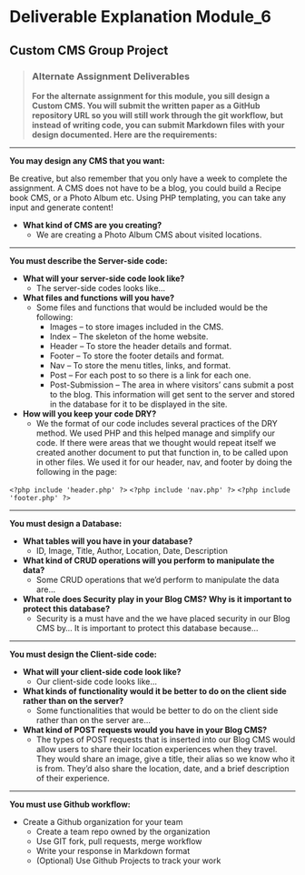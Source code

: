 # Deliverable Explanation Module_6
## Custom CMS Group Project

>   ### Alternate Assignment Deliverables
> **For the alternate assignment for this module, you sill design a Custom CMS. You will submit the written paper as a GitHub repository URL so you will still work through the git workflow, but instead of writing code, you can submit Markdown files with your design documented. Here are the requirements:**

---

**You may design any CMS that you want:**

Be creative, but also remember that you only have a week to complete the assignment. A CMS does not have to be a blog, you could build a Recipe book CMS, or a Photo Album etc. Using PHP templating, you can take any input and generate content!
- **What kind of CMS are you creating?**
  - We are creating a Photo Album CMS about visited locations.

---

**You must describe the Server-side code:**
- **What will your server-side code look like?**
  - The server-side codes looks like… 
- **What files and functions will you have?**
  - Some files and functions that would be included would be the following:
    - Images – to store images included in the CMS.
    - Index – The skeleton of the home website.
    - Header – To store the header details and format.
    - Footer – To store the footer details and format.
    - Nav – To store the menu titles, links, and format.
    - Post – For each post to so there is a link for each one.
    - Post-Submission – The area in where visitors’ cans submit a post to the blog. This information will get sent to the server and stored in the database for it to be displayed in the site.
- **How will you keep your code DRY?**
    - We the format of our code includes several practices of the DRY method. We used PHP and this helped manage and simplify our code. If there were areas that we thought would repeat itself we created another document to put that function in, to be called upon in other files. We used it for our header, nav, and footer by doing the following in the page:
    
`<?php include 'header.php' ?>`
`<?php include 'nav.php' ?>`
`<?php include 'footer.php' ?>`

--- 

**You must design a Database:**
- **What tables will you have in your database?**
  - ID, Image, Title, Author, Location, Date, Description
- **What kind of CRUD operations will you perform to manipulate the data?**
  - Some CRUD operations that we’d perform to manipulate the data are…
- **What role does Security play in your Blog CMS? Why is it important to protect this database?**
  - Security is a must have and the we have placed security in our Blog CMS by… It is important to protect this database because…
---

**You must design the Client-side code:**
- **What will your client-side code look like?**
  - Our client-side code looks like…
- **What kinds of functionality would it be better to do on the client side rather than on the server?**
  - Some functionalities that would be better to do on the client side rather than on the server are…
- **What kind of POST requests would you have in your Blog CMS?**
  - The types of POST requests that is inserted into our Blog CMS would allow users to share their location experiences when they travel. They would share an image, give a title, their alias so we know who it is from. They’d also share the location, date, and a brief description of their experience.
---

**You must use Github workflow:**
- Create a Github organization for your team
  - Create a team repo owned by the organization
  - Use GIT fork, pull requests, merge workflow
  - Write your response in Markdown format
  - (Optional) Use Github Projects to track your work
